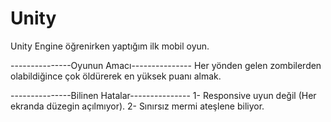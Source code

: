 # Unity
Unity Engine öğrenirken yaptığım ilk mobil oyun.

---------------Oyunun Amacı---------------
Her yönden gelen zombilerden olabildiğince çok öldürerek
en yüksek puanı almak.

---------------Bilinen Hatalar---------------
1- Responsive uyun değil (Her ekranda düzegin açılmıyor).
2- Sınırsız mermi ateşlene biliyor.
